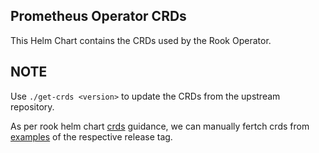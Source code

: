 Prometheus Operator CRDs
------------------------

This Helm Chart contains the CRDs used by the Rook Operator.

## NOTE

Use `./get-crds <version>` to update the CRDs from the upstream repository.

As per rook helm chart [crds](https://github.com/rook/rook/blob/master/deploy/charts/rook-ceph/values.yaml#L14C1-L21) guidance, we can manually fertch crds from [examples](https://github.com/rook/rook/blob/master/deploy/examples/crds.yaml) of the respective release tag.
